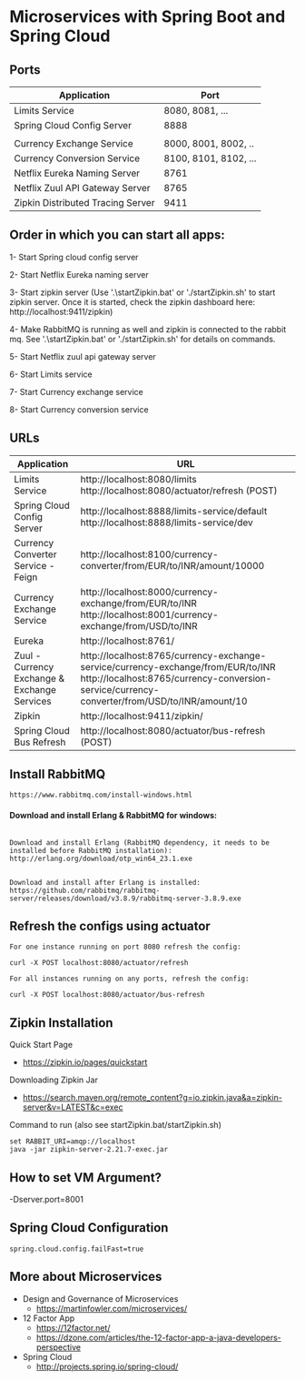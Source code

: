 # Microservices with Spring Boot and Spring Cloud


## Ports

|     Application       |     Port          |
| ------------- | ------------- |
| Limits Service | 8080, 8081, ... |
| Spring Cloud Config Server | 8888 |
|  |  |
| Currency Exchange Service | 8000, 8001, 8002, ..  |
| Currency Conversion Service | 8100, 8101, 8102, ... |
| Netflix Eureka Naming Server | 8761 |
| Netflix Zuul API Gateway Server | 8765 |
| Zipkin Distributed Tracing Server | 9411 |


## Order in which you can start all apps:

1- Start Spring cloud config server

2- Start Netflix Eureka naming server

3- Start zipkin server (Use '.\startZipkin.bat' or './startZipkin.sh' to start zipkin server. Once it is started, check the zipkin dashboard here: http://localhost:9411/zipkin)

4- Make RabbitMQ is running as well and zipkin is connected to the rabbit mq. See '.\startZipkin.bat' or './startZipkin.sh' for details on commands.
 
5- Start Netflix zuul api gateway server

6- Start Limits service

7- Start Currency exchange service

8- Start Currency conversion service  
   

## URLs

|     Application       |     URL          |
| ------------- | ------------- |
| Limits Service | http://localhost:8080/limits http://localhost:8080/actuator/refresh  (POST)|
|Spring Cloud Config Server| http://localhost:8888/limits-service/default http://localhost:8888/limits-service/dev |
|  Currency Converter Service - Feign| http://localhost:8100/currency-converter/from/EUR/to/INR/amount/10000|
| Currency Exchange Service | http://localhost:8000/currency-exchange/from/EUR/to/INR http://localhost:8001/currency-exchange/from/USD/to/INR|
| Eureka | http://localhost:8761/|
| Zuul - Currency Exchange & Exchange Services | http://localhost:8765/currency-exchange-service/currency-exchange/from/EUR/to/INR http://localhost:8765/currency-conversion-service/currency-converter/from/USD/to/INR/amount/10|
| Zipkin | http://localhost:9411/zipkin/ |
| Spring Cloud Bus Refresh | http://localhost:8080/actuator/bus-refresh (POST)|


## Install RabbitMQ

```
https://www.rabbitmq.com/install-windows.html
```

#### Download and install Erlang & RabbitMQ for windows:
```

Download and install Erlang (RabbitMQ dependency, it needs to be installed before RabbitMQ installation):
http://erlang.org/download/otp_win64_23.1.exe


Download and install after Erlang is installed:
https://github.com/rabbitmq/rabbitmq-server/releases/download/v3.8.9/rabbitmq-server-3.8.9.exe

```

## Refresh the configs using actuator

```
For one instance running on port 8080 refresh the config:

curl -X POST localhost:8080/actuator/refresh

For all instances running on any ports, refresh the config:

curl -X POST localhost:8080/actuator/bus-refresh
```

## Zipkin Installation

Quick Start Page
- https://zipkin.io/pages/quickstart

Downloading Zipkin Jar
- https://search.maven.org/remote_content?g=io.zipkin.java&a=zipkin-server&v=LATEST&c=exec

Command to run (also see startZipkin.bat/startZipkin.sh)
```
set RABBIT_URI=amqp://localhost
java -jar zipkin-server-2.21.7-exec.jar 
```

## How to set VM Argument?

-Dserver.port=8001

## Spring Cloud Configuration

```
spring.cloud.config.failFast=true

```

## More about Microservices
- Design and Governance of Microservices
    - https://martinfowler.com/microservices/
- 12 Factor App 
    - https://12factor.net/
    - https://dzone.com/articles/the-12-factor-app-a-java-developers-perspective
- Spring Cloud
    - http://projects.spring.io/spring-cloud/
